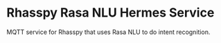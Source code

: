 # Rhasspy Rasa NLU Hermes Service

MQTT service for Rhasspy that uses Rasa NLU to do intent recognition.
